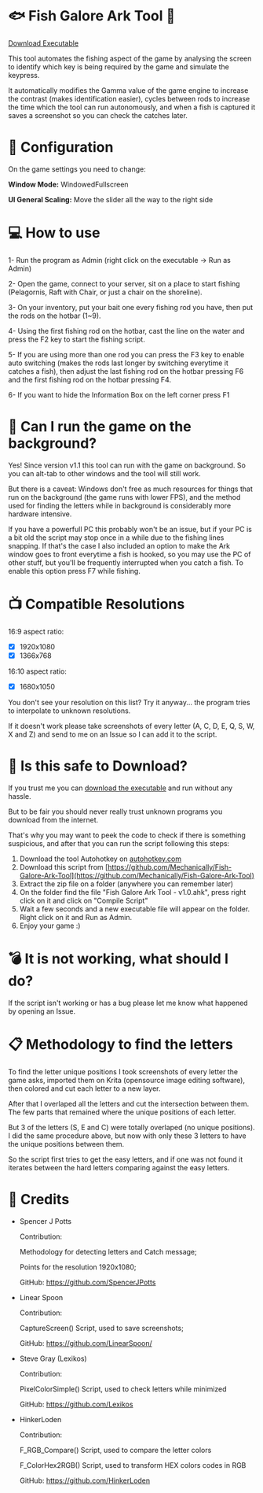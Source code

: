 # :fish: Fish Galore Ark Tool :fishing_pole_and_fish:
[Download Executable](https://github.com/Mechanically/Fish-Galore-Ark-Tool/releases/latest)

This tool automates the fishing aspect of the game by analysing the screen to identify which key is being required by the game and simulate the keypress.

It automatically modifies the Gamma value of the game engine to increase the contrast (makes identification easier), cycles between rods to increase the time which the tool can run autonomously, and when a fish is captured it saves a screenshot so you can check the catches later.



# :wrench: Configuration
On the game settings you need to change:

**Window Mode:** WindowedFullscreen

**UI General Scaling:** Move the slider all the way to the right side



# :computer: How to use
1- Run the program as Admin (right click on the executable -> Run as Admin)

2- Open the game, connect to your server, sit on a place to start fishing (Pelagornis, Raft with Chair, or just a chair on the shoreline).

3- On your inventory, put your bait one every fishing rod you have, then put the rods on the hotbar (1~9).

4- Using the first fishing rod on the hotbar, cast the line on the water and press the F2 key to start the fishing script.

5- If you are using more than one rod you can press the F3 key to enable auto switching (makes the rods last longer by switching everytime it catches a fish), then adjust the last fishing rod on the hotbar pressing F6 and the first fishing rod on the hotbar pressing F4.

6- If you want to hide the Information Box on the left corner press F1


# :speak_no_evil: Can I run the game on the background?
Yes! Since version v1.1 this tool can run with the game on background. So you can alt-tab to other windows and the tool will still work. 

But there is a caveat: Windows don't free as much resources for things that run on the background (the game runs with lower FPS), and the method used for finding the letters while in background is considerably more hardware intensive. 

If you have a powerfull PC this probably won't be an issue, but if your PC is a bit old the script may stop once in a while due to the fishing lines snapping. If that's the case I also included an option to make the Ark window goes to front everytime a fish is hooked, so you may use the PC of other stuff, but you'll be frequently interrupted when you catch a fish. To enable this option press F7 while fishing.


# :tv: Compatible Resolutions
16:9 aspect ratio:
- [x] 1920x1080
- [x] 1366x768

16:10 aspect ratio:
- [x] 1680x1050

You don't see your resolution on this list? Try it anyway... the program tries to interpolate to unknown resolutions.

If it doesn't work please take screenshots of every letter (A, C, D, E, Q, S, W, X and Z) and send to me on an Issue so I can add it to the script.



# :poop: Is this safe to Download?
If you trust me you can [download the executable](https://github.com/Mechanically/Fish-Galore-Ark-Tool/releases/latest) and run without any hassle.

But to be fair you should never really trust unknown programs you download from the internet.

That's why you may want to peek the code to check if there is something suspicious, and after that you can run the script following this steps:

1. Download the tool Autohotkey on [autohotkey.com](https://www.autohotkey.com/)
2. Download this script from [https://github.com/Mechanically/Fish-Galore-Ark-Tool](https://github.com/Mechanically/Fish-Galore-Ark-Tool)
3. Extract the zip file on a folder (anywhere you can remember later)
4. On the folder find the file "Fish Galore Ark Tool - v1.0.ahk", press right click on it and click on "Compile Script"
5. Wait a few seconds and a new executable file will appear on the folder. Right click on it and Run as Admin.
6. Enjoy your game :)



# :bomb: It is not working, what should I do?
If the script isn't working or has a bug please let me know what happened by opening an Issue.



# :clipboard: Methodology to find the letters

To find the letter unique positions I took screenshots of every letter the game asks, imported them on Krita (opensource image editing software), then colored and cut each letter to a new layer.

After that I overlaped all the letters and cut the intersection between them. The few parts that remained where the unique positions of each letter.

But 3 of the letters (S, E and C) were totally overlaped (no unique positions). I did the same procedure above, but now with only these 3 letters to have the unique positions between them.

So the script first tries to get the easy letters, and if one was not found it iterates between the hard letters comparing against the easy letters.



# :scroll: Credits

  - Spencer J Potts
    
    Contribution:
    
      Methodology for detecting letters and Catch message;
    
      Points for the resolution 1920x1080;
    
    GitHub: https://github.com/SpencerJPotts


  - Linear Spoon
    
    Contribution:
      
      CaptureScreen() Script, used to save screenshots;
      
    GitHub: https://github.com/LinearSpoon/
  

  - Steve Gray (Lexikos)
    
    Contribution:
      
      PixelColorSimple() Script, used to check letters while minimized
      
    GitHub: https://github.com/Lexikos


  - HinkerLoden
    
    Contribution:
      
      F_RGB_Compare() Script, used to compare the letter colors
      
      F_ColorHex2RGB() Script, used to transform HEX colors codes in RGB
      
    GitHub: https://github.com/HinkerLoden
